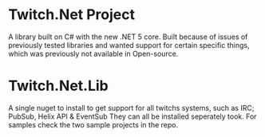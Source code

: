 # Twitch.Net Project
A library built on C# with the new .NET 5 core.
Built because of issues of previously tested libraries and wanted support for certain specific things, which was previously not available in Open-source.

# Twitch.Net.Lib
A single nuget to install to get support for all twitchs systems, such as IRC; PubSub, Helix API & EventSub
They can all be installed seperately took. For samples check the two sample projects in the repo.